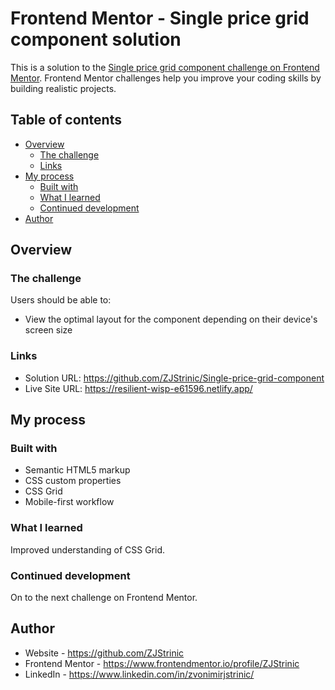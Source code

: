 # Frontend Mentor - Single price grid component solution

This is a solution to the [Single price grid component challenge on Frontend Mentor](https://www.frontendmentor.io/challenges/single-price-grid-component-5ce41129d0ff452fec5abbbc). Frontend Mentor challenges help you improve your coding skills by building realistic projects. 

## Table of contents

- [Overview](#overview)
  - [The challenge](#the-challenge)
  - [Links](#links)
- [My process](#my-process)
  - [Built with](#built-with)
  - [What I learned](#what-i-learned)
  - [Continued development](#continued-development)
- [Author](#author)

## Overview

### The challenge

Users should be able to:

- View the optimal layout for the component depending on their device's screen size

### Links

- Solution URL: https://github.com/ZJStrinic/Single-price-grid-component
- Live Site URL: https://resilient-wisp-e61596.netlify.app/

## My process

### Built with

- Semantic HTML5 markup
- CSS custom properties
- CSS Grid
- Mobile-first workflow

### What I learned

Improved understanding of CSS Grid.

### Continued development

On to the next challenge on Frontend Mentor.


## Author

- Website - https://github.com/ZJStrinic
- Frontend Mentor - https://www.frontendmentor.io/profile/ZJStrinic
- LinkedIn - https://www.linkedin.com/in/zvonimirjstrinic/
